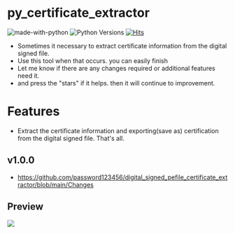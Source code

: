 # py_certificate_extractor

![made-with-python][made-with-python]
![Python Versions][pyversion-button]
[![Hits](https://hits.seeyoufarm.com/api/count/incr/badge.svg?url=https%3A%2F%2Fgithub.com%2Fpassword123456%2Fpy_certificate_extractor&count_bg=%2379C83D&title_bg=%23555555&icon=&icon_color=%23E7E7E7&title=hits&edge_flat=false)](https://hits.seeyoufarm.com)

[pyversion-button]: https://img.shields.io/pypi/pyversions/Markdown.svg
[made-with-python]: https://img.shields.io/badge/Made%20with-Python-1f425f.svg

- Sometimes it necessary to extract certificate information from the digital signed file. 
- Use this tool when that occurs. you can easily finish
- Let me know if there are any changes required or additional features need it.
- and press the "stars" if it helps. then it will continue to improvement.

# Features
- Extract the certificate information and exporting(save as) certification from the digital signed file. That's all.

## v1.0.0
- https://github.com/password123456/digital_signed_pefile_certificate_extractor/blob/main/Changes

## Preview
<img src="https://github.com/password123456/py_certificate_extractor/blob/main/preview.PNG">
